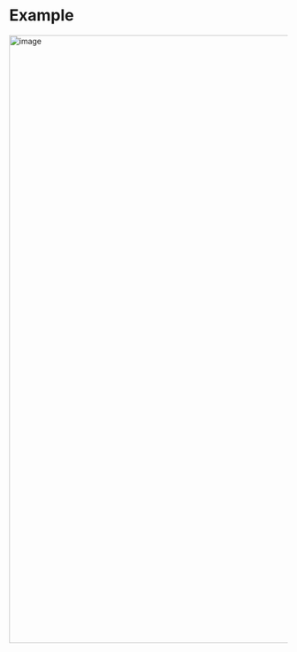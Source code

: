 # Example   
<img width="626" height="1098" alt="image" src="https://github.com/user-attachments/assets/73edebcf-560f-432f-8af3-138090e704ec" />
